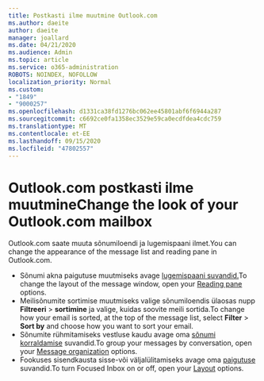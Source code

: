 ```yaml
---
title: Postkasti ilme muutmine Outlook.com
ms.author: daeite
author: daeite
manager: joallard
ms.date: 04/21/2020
ms.audience: Admin
ms.topic: article
ms.service: o365-administration
ROBOTS: NOINDEX, NOFOLLOW
localization_priority: Normal
ms.custom:
- "1849"
- "9000257"
ms.openlocfilehash: d1331ca38fd1276bc062ee45801abf6f6944a287
ms.sourcegitcommit: c6692ce0fa1358ec3529e59ca0ecdfdea4cdc759
ms.translationtype: MT
ms.contentlocale: et-EE
ms.lasthandoff: 09/15/2020
ms.locfileid: "47802557"
---
```

# <a name="change-the-look-of-your-outlookcom-mailbox"></a><span data-ttu-id="950af-102">Outlook.com postkasti ilme muutmine</span><span class="sxs-lookup"><span data-stu-id="950af-102">Change the look of your Outlook.com mailbox</span></span>

<span data-ttu-id="950af-103">Outlook.com saate muuta sõnumiloendi ja lugemispaani ilmet.</span><span class="sxs-lookup"><span data-stu-id="950af-103">You can change the appearance of the message list and reading pane in Outlook.com.</span></span>

- <span data-ttu-id="950af-104">Sõnumi akna paigutuse muutmiseks avage [lugemispaani suvandid.](https://outlook.live.com/mail/options/mail/layout/readingPane)</span><span class="sxs-lookup"><span data-stu-id="950af-104">To change the layout of the message window, open your [Reading pane](https://outlook.live.com/mail/options/mail/layout/readingPane) options.</span></span>
- <span data-ttu-id="950af-105">Meilisõnumite sortimise muutmiseks valige sõnumiloendis ülaosas nupp **Filtreeri**  >  **sortimine** ja valige, kuidas soovite meili sortida.</span><span class="sxs-lookup"><span data-stu-id="950af-105">To change how your email is sorted, at the top of the message list, select **Filter** > **Sort by** and choose how you want to sort your email.</span></span>
- <span data-ttu-id="950af-106">Sõnumite rühmitamiseks vestluse kaudu avage oma [sõnumi korraldamise](https://outlook.live.com/mail/options/mail/layout/conversations) suvandid.</span><span class="sxs-lookup"><span data-stu-id="950af-106">To group your messages by conversation, open your [Message organization](https://outlook.live.com/mail/options/mail/layout/conversations) options.</span></span>
- <span data-ttu-id="950af-107">Fookuses sisendkausta sisse-või väljalülitamiseks avage oma [paigutuse](https://outlook.live.com/mail/options/mail/layout/focused) suvandid.</span><span class="sxs-lookup"><span data-stu-id="950af-107">To turn Focused Inbox on or off, open your [Layout](https://outlook.live.com/mail/options/mail/layout/focused) options.</span></span>